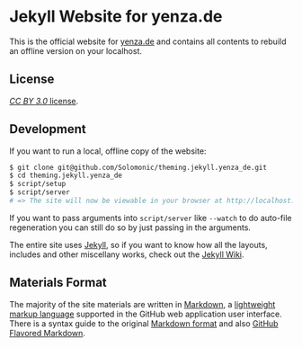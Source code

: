 # Jekyll Website for yenza.de

This is the official website for [yenza.de](http://yenza.de) and contains all contents to rebuild an offline version on your localhost.

## License

[_CC BY 3.0_ license](http://creativecommons.org/licenses/by/3.0/).

## Development

If you want to run a local, offline copy of the website:

```sh
$ git clone git@github.com/Solomonic/theming.jekyll.yenza_de.git
$ cd theming.jekyll.yenza_de
$ script/setup
$ script/server
# => The site will now be viewable in your browser at http://localhost:4000
```
If you want to pass arguments into `script/server` like `--watch` to do auto-file regeneration
you can still do so by just passing in the arguments.

The entire site uses [Jekyll](http://jekyllrb.com), so if you want to know how all the layouts, includes and other miscellany works, check out the [Jekyll Wiki](https://github.com/mojombo/jekyll/wiki).

## Materials Format

The majority of the site materials are written in [Markdown](http://whatismarkdown.com), a [lightweight markup language](http://en.wikipedia.org/wiki/Lightweight_markup_language) supported in the GitHub web application user interface. There is a syntax guide to the original [Markdown format](http://daringfireball.net/projects/markdown/syntax) and also [GitHub Flavored Markdown](http://github.github.com/github-flavored-markdown/).